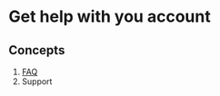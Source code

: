 # Get help with you account

## Concepts
1. [FAQ](https://udacity.zendesk.com/hc/en-us)
1. Support

